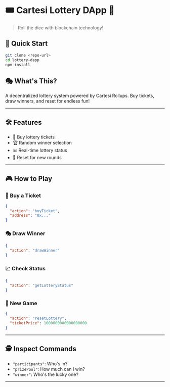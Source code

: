 # 🎟️ Cartesi Lottery DApp 🎰

> Roll the dice with blockchain technology!

## 🚀 Quick Start

```bash
git clone <repo-url>
cd lottery-dapp
npm install
```

## 🎭 What's This?

A decentralized lottery system powered by Cartesi Rollups. Buy tickets, draw winners, and reset for endless fun!

---

## 🛠 Features

- 🎫 Buy lottery tickets
- 🏆 Random winner selection
- 📊 Real-time lottery status
- 🔄 Reset for new rounds

---

## 🎮 How to Play

### 💼 Buy a Ticket

```json
{
  "action": "buyTicket",
  "address": "0x..."
}
```

### 🎭 Draw Winner

```json
{
  "action": "drawWinner"
}
```

### 📈 Check Status

```json
{
  "action": "getLotteryStatus"
}
```

### 🔁 New Game

```json
{
  "action": "resetLottery",
  "ticketPrice": 1000000000000000000
}
```

---

## 🕵️ Inspect Commands

- `"participants"`: Who's in?
- `"prizePool"`: How much can I win?
- `"winner"`: Who's the lucky one?

---
